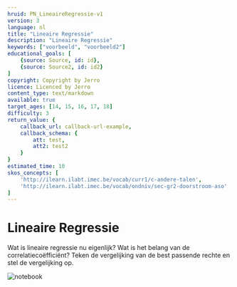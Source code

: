 ```yaml
---
hruid: PN_LineaireRegressie-v1
version: 3
language: nl
title: "Lineaire Regressie"
description: "Lineaire Regressie"
keywords: ["voorbeeld", "voorbeeld2"]
educational_goals: [
    {source: Source, id: id}, 
    {source: Source2, id: id2}
]
copyright: Copyright by Jerro
licence: Licenced by Jerro
content_type: text/markdown
available: true
target_ages: [14, 15, 16, 17, 18]
difficulty: 3
return_value: {
    callback_url: callback-url-example,
    callback_schema: {
        att: test,
        att2: test2
    }
}
estimated_time: 10
skos_concepts: [
    'http://ilearn.ilabt.imec.be/vocab/curr1/c-andere-talen', 
    'http://ilearn.ilabt.imec.be/vocab/ondniv/sec-gr2-doorstroom-aso'
]
---
```

# Lineaire Regressie
Wat is lineaire regressie nu eigenlijk? Wat is het belang van de correlatiecoëfficiënt? Teken de vergelijking van de best passende rechte en stel de vergelijking op.

![notebook](@learning-object/PN_LineaireRegressieM-v1/nl/3)
